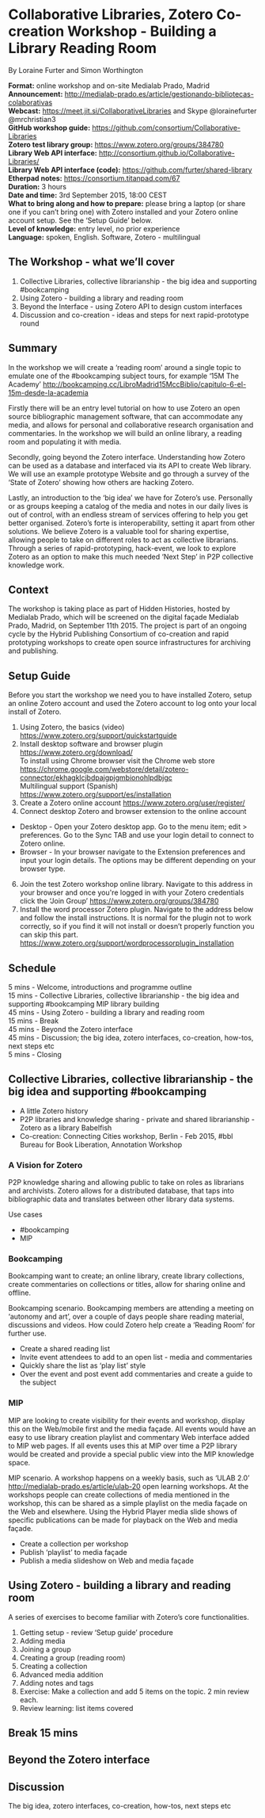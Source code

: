 # Collaborative Libraries, Zotero Co-creation Workshop - Building a Library Reading Room 

By Loraine Furter and Simon Worthington 

**Format:** online workshop and on-site Medialab Prado, Madrid  
**Announcement:** http://medialab-prado.es/article/gestionando-bibliotecas-colaborativas  
**Webcast:** https://meet.jit.si/CollaborativeLibraries and Skype @lorainefurter @mrchristian3  
**GitHub workshop guide:** https://github.com/consortium/Collaborative-Libraries  
**Zotero test library group:** https://www.zotero.org/groups/384780  
**Library Web API interface:** http://consortium.github.io/Collaborative-Libraries/  
**Library Web API interface (code):** https://github.com/furter/shared-library  
**Etherpad notes:** https://consortium.titanpad.com/67  
**Duration:** 3 hours  
**Date and time:** 3rd September 2015, 18:00 CEST  
**What to bring along and how to prepare:** please bring a laptop (or share one if you can’t bring one) with Zotero installed and your Zotero online account setup. See the ‘Setup Guide’ below.  
**Level of knowledge:** entry level, no prior experience  
**Language:** spoken, English. Software, Zotero - multilingual  

## The Workshop - what we’ll cover 

1. Collective Libraries, collective librarianship - the big idea and supporting #bookcamping 
2. Using Zotero - building a library and reading room 
3. Beyond the Interface - using Zotero API to design custom interfaces 
4. Discussion and co-creation - ideas and steps for next rapid-prototype round 

## Summary 

In the workshop we will create a ‘reading room’ around a single topic to emulate one of the #bookcamping subject tours, for example ‘15M The Academy’ http://bookcamping.cc/LibroMadrid15MccBiblio/capitulo-6-el-15m-desde-la-academia 

Firstly there will be an entry level tutorial on how to use Zotero an open source bibliographic management software, that can accommodate any media, and allows for personal and collaborative research organisation and commentaries. In the workshop we will build an online library, a reading room and populating it with media.

Secondly, going beyond the Zotero interface. Understanding how Zotero can be used as a database and interfaced via its API to create Web library. We will use an example prototype Website and go through a survey of the ‘State of Zotero’ showing how others are hacking Zotero. 

Lastly, an introduction to the ‘big idea’ we have for Zotero’s use. Personally or as groups keeping a catalog of the media and notes in our daily lives is out of control, with an endless stream of services offering to help you get better organised. Zotero’s forte is interoperability, setting it apart from other solutions. We believe Zotero is a valuable tool for sharing expertise, allowing people to take on different roles to act as collective librarians. Through a series of rapid-prototyping, hack-event, we look to explore Zotero as an option to make this much needed ‘Next Step’ in P2P collective knowledge work. 

## Context 

The workshop is taking place as part of Hidden Histories, hosted by Medialab Prado, which will be screened on the digital façade Medialab Prado, Madrid, on September 11th 2015. The project is part of an ongoing cycle by the Hybrid Publishing Consortium of co-creation and rapid prototyping workshops to create open source infrastructures for archiving and publishing.

## Setup Guide 

Before you start the workshop we need you to have installed Zotero, setup an online Zotero account and used the Zotero account to log onto your local install of Zotero. 

1. Using Zotero, the basics (video) https://www.zotero.org/support/quickstartguide 
2. Install desktop software and browser plugin https://www.zotero.org/download/  
To install using Chrome browser visit the Chrome web store https://chrome.google.com/webstore/detail/zotero-connector/ekhagklcjbdpajgpjgmbionohlpdbjgc  
Multilingual support (Spanish) https://www.zotero.org/support/es/installation 
4. Create a Zotero online account https://www.zotero.org/user/register/ 
5. Connect desktop Zotero and browser extension to the online account  

* Desktop - Open your Zotero desktop app. Go to the menu item; edit > preferences. Go to the Sync TAB and use your login detail to connect to Zotero online.  
* Browser - In your browser navigate to the Extension preferences and input your login details. The options may be different depending on your browser type. 

6. Join the test Zotero workshop online library. Navigate to this address in your browser and once you're logged in with your Zotero credentials click the ‘Join Group’ https://www.zotero.org/groups/384780 
7. Install the word processor Zotero plugin. Navigate to the address below and follow the install instructions. It is normal for the plugin not to work correctly, so if you find it will not install or doesn’t properly function you can skip this part. https://www.zotero.org/support/wordprocessorplugin_installation 


## Schedule

5 mins - Welcome, introductions and programme outline  
15 mins - Collective Libraries, collective librarianship - the big idea and supporting #bookcamping MlP library building  
45 mins - Using Zotero - building a library and reading room  
15 mins - Break  
45 mins - Beyond the Zotero interface  
45 mins - Discussion; the big idea, zotero interfaces, co-creation, how-tos, next steps etc  
5 mins - Closing

## Collective Libraries, collective librarianship - the big idea and supporting #bookcamping

* A little Zotero history  
* P2P libraries and knowledge sharing - private and shared librarianship - Zotero as a library Babelfish  
* Co-creation: Connecting Cities workshop, Berlin - Feb 2015, #bbl Bureau for Book Liberation, Annotation Workshop

### A Vision for Zotero

P2P knowledge sharing and allowing public to take on roles as librarians and archivists. Zotero allows for a distributed database, that taps into bibliographic data and translates between other library data systems.

Use cases  
* #bookcamping
* MlP

### Bookcamping

Bookcamping want to create; an online library, create library collections, create commentaries on collections or titles, allow for sharing online and offline.

Bookcamping scenario. Bookcamping members are attending a meeting on ‘autonomy and art’, over a couple of days people share reading material, discussions and videos. How could Zotero help create a ‘Reading Room’ for further use.

* Create a shared reading list
* Invite event attendees to add to an open list - media and commentaries
* Quickly share the list as ‘play list’ style
* Over the event and post event add commentaries and create a guide to the subject 

### MlP

MlP are looking to create visibility for their events and workshop, display this on the Web/mobile first and the media façade. All events would have an easy to use library creation playlist and commentary Web interface added to MlP web pages. If all events uses this at MlP over time a P2P library would be created and provide a special public view into the MlP knowledge space.

MlP scenario. A workshop happens on a weekly basis, such as ‘ULAB 2.0’ http://medialab-prado.es/article/ulab-20 open learning workshops. At the workshops people can create collections of media mentioned in the workshop, this can be shared as a simple playlist on the media façade on the Web and elsewhere. Using the Hybrid Player media slide shows of specific publications can be made for playback on the Web and media façade.

* Create a collection per workshop
* Publish ‘playlist’ to media façade
* Publish a media slideshow on Web and media façade

## Using Zotero - building a library and reading room

A series of exercises to become familiar with Zotero’s core functionalities.

1. Getting setup - review ‘Setup guide’ procedure
2. Adding media
3. Joining a group
4. Creating a group (reading room)
5. Creating a collection
6. Advanced media addition
7. Adding notes and tags
8. Exercise: Make a collection and add 5 items on the topic. 2 min review each.
9. Review learning: list items covered

## Break 15 mins

## Beyond the Zotero interface

## Discussion

The big idea, zotero interfaces, co-creation, how-tos, next steps etc 


